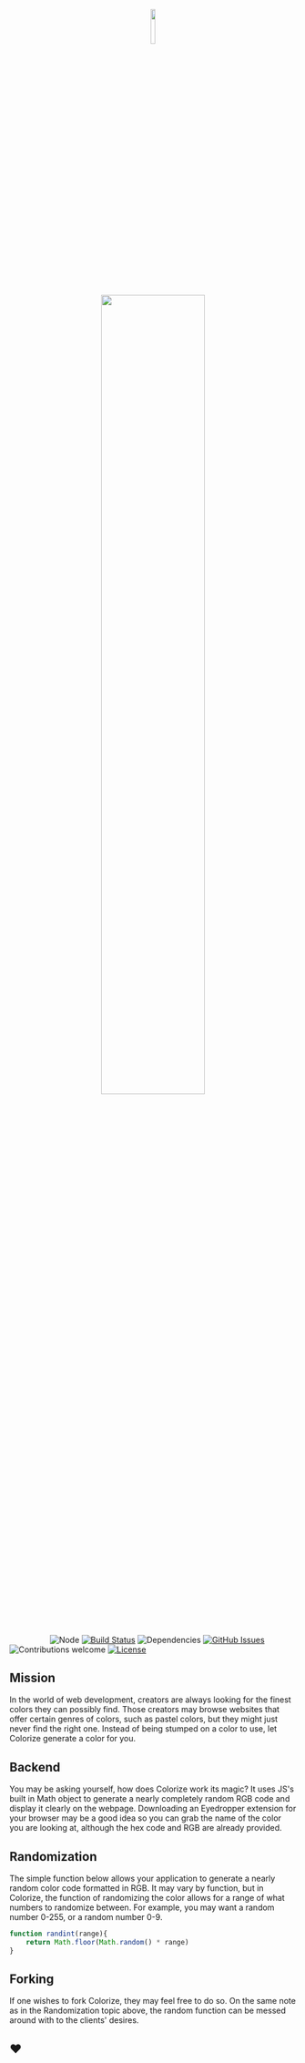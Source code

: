 <p align="center"><img width=12.5% src="https://i.imgur.com/juYfXhv.png"></p>
<p align="center"><img width=60% src="https://i.imgur.com/xI8jC5c.png"></p>

&nbsp;&nbsp;&nbsp;&nbsp;&nbsp;&nbsp;&nbsp;&nbsp;&nbsp;&nbsp;&nbsp;&nbsp;&nbsp;&nbsp;&nbsp;&nbsp;&nbsp;
![Node](https://img.shields.io/npm/v/npm.svg)
[![Build Status](https://travis-ci.org/anfederico/Clairvoyant.svg?branch=master)](https://travis-ci.org/anfederico/Clairvoyant)
![Dependencies](https://img.shields.io/badge/dependencies-up%20to%20date-brightgreen.svg)
[![GitHub Issues](https://img.shields.io/github/issues/swingsets/colorize.svg)](https://github.com/swingsets/colorize/issues)
![Contributions welcome](https://img.shields.io/badge/contributions-welcome-orange.svg)
[![License](https://img.shields.io/badge/license-MIT-blue.svg)](https://opensource.org/licenses/MIT)

## Mission
In the world of web development, creators are always looking for the finest colors they can possibly find. Those creators may browse websites that offer certain genres of colors, such as pastel colors, but they might just never find the right one. Instead of being stumped on a color to use, let Colorize generate a color for you.

## Backend
You may be asking yourself, how does Colorize work its magic? It uses JS's built in Math object to generate a nearly completely random RGB code and display it clearly on the webpage. Downloading an Eyedropper extension for your browser may be a good idea so you can grab the name of the color you are looking at, although the hex code and RGB are already provided.

## Randomization
The simple function below allows your application to generate a nearly random color code formatted in RGB. It may vary by function, but in Colorize, the function of randomizing the color allows for a range of what numbers to randomize between. For example, you may want a random number 0-255, or a random number 0-9.

```javascript
function randint(range){
    return Math.floor(Math.random() * range)
}
```

## Forking
If one wishes to fork Colorize, they may feel free to do so. On the same note as in the Randomization topic above, the random function can be messed around with to the clients' desires.

## ❤️
<br/>
